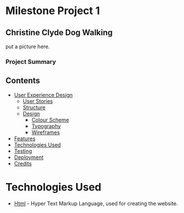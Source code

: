 # Milestone Project 1

## Christine Clyde Dog Walking

put a picture here.

### Project Summary



## Contents
* [User Experience Design](#User-Experience-Design)
  * [User Stories](#User-Stories)
  * [Structure](#Structure)
  * [Design](#Design)
    * [Colour Scheme](#Colour-Scheme)
    * [Typography](#Typography)
    * [Wireframes](#Wireframes)
* [Features](#Features)
* [Technologies Used](#Technologies-Used)
* [Testing](#Testing)
* [Deployment](#Deployment)
* [Credits](#Credits)

# Technologies Used
* [Html](https://www.w3schools.com/html/) - Hyper Text Markup Language, used for creating the website.